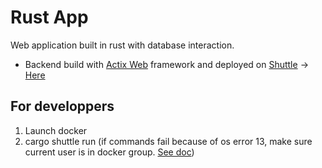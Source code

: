 # Rust App

Web application built in rust with database interaction.

* Backend build with [Actix Web](https://actix.rs/) framework and deployed on [Shuttle](https://www.shuttle.rs/) -> [Here](https://sos-rust-app-api.shuttleapp.rs)

## For developpers
1. Launch docker
2. cargo shuttle run (if commands fail because of os error 13, make sure current user is in docker group. [See doc](https://phoenixnap.com/kb/docker-permission-denied))
